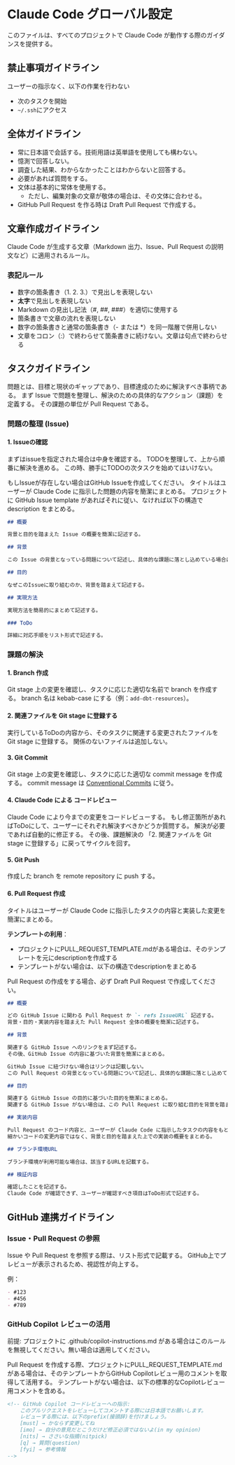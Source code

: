 # Claude Code グローバル設定

このファイルは、すべてのプロジェクトで Claude Code が動作する際のガイダンスを提供する。

## 禁止事項ガイドライン

ユーザーの指示なく、以下の作業を行わない

- 次のタスクを開始
- `~/.ssh`にアクセス

## 全体ガイドライン

- 常に日本語で会話する。技術用語は英単語を使用しても構わない。
- 憶測で回答しない。
- 調査した結果、わからなかったことはわからないと回答する。
- 必要があれば質問をする。
- 文体は基本的に常体を使用する。
  - ただし、編集対象の文章が敬体の場合は、その文体に合わせる。
- GitHub Pull Request を作る時は Draft Pull Request で作成する。

## 文章作成ガイドライン

Claude Code が生成する文章（Markdown 出力、Issue、Pull Request の説明文など）に適用されるルール。

### 表記ルール

- 数字の箇条書き（1. 2. 3.）で見出しを表現しない
- **太字**で見出しを表現しない
- Markdown の見出し記法（#, ##, ###）を適切に使用する
- 箇条書きで文章の流れを表現しない
- 数字の箇条書きと通常の箇条書き（- または *）を同一階層で併用しない
- 文章をコロン（:）で終わらせて箇条書きに続けない。文章は句点で終わらせる

## タスクガイドライン

問題とは、目標と現状のギャップであり、目標達成のために解決すべき事柄である。
まず Issue で問題を整理し、解決のための具体的なアクション（課題）を定義する。
その課題の単位が Pull Request である。

### 問題の整理 (Issue)

#### 1. Issueの確認

まずはissueを指定された場合は中身を確認する。
TODOを整理して、上から順番に解決を進める。
この時、勝手にTODOの次タスクを始めてはいけない。

もしIssueが存在しない場合はGitHub Issueを作成してください。
タイトルはユーザーが Claude Code に指示した問題の内容を簡潔にまとめる。
プロジェクトに GitHub Issue template があればそれに従い、なければ以下の構造で description をまとめる。

```markdown
## 概要

背景と目的を踏まえた Issue の概要を簡潔に記述する。

## 背景

この Issue の背景となっている問題について記述し、具体的な課題に落とし込めている場合はその課題も記述する。

## 目的

なぜこのIssueに取り組むのか、背景を踏まえて記述する。

## 実現方法

実現方法を簡易的にまとめて記述する。

### ToDo

詳細に対応手順をリスト形式で記述する。

```

### 課題の解決

#### 1. Branch 作成

Git stage 上の変更を確認し、タスクに応じた適切な名前で branch を作成する。
branch 名は kebab-case にする（例：`add-dbt-resources`）。

#### 2. 関連ファイルを Git stage に登録する

実行しているToDoの内容から、そのタスクに関連する変更されたファイルを Git stage に登録する。
関係のないファイルは追加しない。

#### 3. Git Commit

Git stage 上の変更を確認し、タスクに応じた適切な commit message を作成する。
commit message は [Conventional Commits](https://www.conventionalcommits.org/en/v1.0.0/) に従う。

#### 4. Claude Code による コードレビュー

Claude Code により今までの変更をコードレビューする。
もし修正箇所があればToDoにして、ユーザーにそれぞれ解決すべきかどうか質問する。
解決が必要であれば自動的に修正する。
その後、課題解決の 「2. 関連ファイルを Git stage に登録する」に戻ってサイクルを回す。

#### 5. Git Push

作成した branch を remote repository に push する。

#### 6. Pull Request 作成

タイトルはユーザーが Claude Code に指示したタスクの内容と実装した変更を簡潔にまとめる。

**テンプレートの利用**：
- プロジェクトにPULL_REQUEST_TEMPLATE.mdがある場合は、そのテンプレートを元にdescriptionを作成する
- テンプレートがない場合は、以下の構造でdescriptionをまとめる

Pull Request の作成をする場合、必ず Draft Pull Request で作成してください。

```markdown
## 概要

どの GitHub Issue に関わる Pull Request か `- refs IssueURL` 記述する。
背景・目的・実装内容を踏まえた Pull Request 全体の概要を簡潔に記述する。

## 背景

関連する GitHub Issue へのリンクをまず記述する。
その後、GitHub Issue の内容に基づいた背景を簡潔にまとめる。

GitHub Issue に紐づけない場合はリンクは記載しない。
この Pull Request の背景となっている問題について記述し、具体的な課題に落とし込めている場合はその課題も記述する。

## 目的

関連する GitHub Issue の目的に基づいた目的を簡潔にまとめる。
関連する GitHub Issue がない場合は、この Pull Request に取り組む目的を背景を踏まえて記述する。

## 実装内容

Pull Request のコード内容と、ユーザーが Claude Code に指示したタスクの内容をもとに、実装内容をまとめる。
細かいコードの変更内容ではなく、背景と目的を踏まえた上での実装の概要をまとめる。

## ブランチ環境URL

ブランチ環境が利用可能な場合は、該当するURLを記載する。

## 検証内容

確認したことを記述する。
Claude Code が確認できず、ユーザーが確認すべき項目はToDo形式で記述する。

```

## GitHub 連携ガイドライン

### Issue・Pull Request の参照

Issue や Pull Request を参照する際は、リスト形式で記載する。
GitHub上でプレビューが表示されるため、視認性が向上する。

例：
```markdown
- #123
- #456
- #789
```

### GitHub Copilot レビューの活用

前提: プロジェクトに .github/copilot-instructions.md がある場合はこのルールを無視してください。無い場合は適用してください。

Pull Request を作成する際、プロジェクトにPULL_REQUEST_TEMPLATE.mdがある場合は、そのテンプレートからGitHub Copilotレビュー用のコメントを取得して活用する。
テンプレートがない場合は、以下の標準的なCopilotレビュー用コメントを含める。

```markdown
<!-- GitHub Copilot コードレビューへの指示:
    このプルリクエストをレビューしてコメントする際には日本語でお願いします。
    レビューする際には、以下のprefix(接頭辞)を付けましょう。
    [must] → かならず変更してね
    [imo] → 自分の意見だとこうだけど修正必須ではないよ(in my opinion)
    [nits] → ささいな指摘(nitpick)
    [q] → 質問(question)
    [fyi] → 参考情報
-->
```
